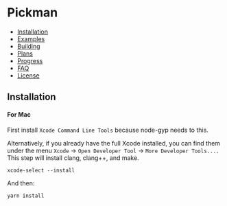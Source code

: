 # Pickman

- [Installation](#installation)
- [Examples](#examples)
- [Building](#building)
- [Plans](#plans)
- [Progress](#progress)
- [FAQ](#faq)
- [License](#license)


## Installation

#### For Mac

First install `Xcode Command Line Tools` because node-gyp needs to this.

Alternatively, if you already have the full Xcode installed, you can find them under the menu `Xcode` -> `Open Developer Tool` -> `More Developer Tools....` This step will install clang, clang++, and make.

```
xcode-select --install
```
And then:
```
yarn install
```




